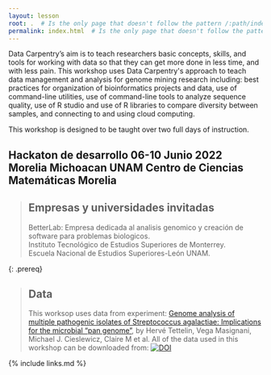 ```yaml
---
layout: lesson
root: .  # Is the only page that doesn't follow the pattern /:path/index.html
permalink: index.html  # Is the only page that doesn't follow the pattern /:path/index.html
---
```

Data Carpentry’s aim is to teach researchers basic concepts, skills, and tools 
for working
with data so that they can get more done in less time, and with less pain. This workshop uses 
Data Carpentry's approach to
teach data management and analysis for genome mining research including: 
best practices for organization of bioinformatics projects and data, use
of command-line utilities, use of command-line tools to analyze sequence quality, 
use of R studio and use of R libraries to compare diversity between samples, 
and connecting to and using cloud computing. 

This workshop is designed to be taught over two full days of instruction.

<h2> Hackaton de desarrollo 06-10 Junio 2022 Morelia Michoacan UNAM Centro de Ciencias Matemáticas Morelia</h2>

> ## Empresas y universidades invitadas
> 
> BetterLab: Empresa dedicada al analisis genomico y creación de software para problemas biologicos.   
> Instituto Tecnológico de Estudios Superiores de Monterrey.  
> Escuela Nacional de Estudios Superiores-León UNAM.
> 
{: .prereq}

> ## Data
> 
> This worksop uses data from experiment: [Genome analysis of multiple pathogenic
> isolates of Streptococcus agalactiae: Implications for the microbial “pan
> genome”](https://www.pnas.org/doi/10.1073/pnas.0506758102), by Hervé Tettelin,
> Vega Masignani, Michael J. Cieslewicz, Claire M et al.
> All of the data used in this workshop can be downloaded from:
> [![DOI](https://zenodo.org/badge/DOI/10.5281/zenodo.6595388.svg)](https://doi.org/10.5281/zenodo.6595388)
> 
{% include links.md %}


